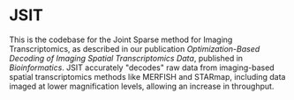 # JSIT
This is the codebase for the Joint Sparse method for Imaging Transcriptomics, as described in our publication _Optimization-Based Decoding of Imaging Spatial Transcriptomics Data_, published in _Bioinformatics_.
JSIT accurately "decodes" raw data from imaging-based spatial transcriptomics methods like MERFISH and STARmap, including data imaged at lower magnification levels, allowing an increase in throughput.
